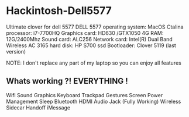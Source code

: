 # Hackintosh-Dell5577
Ultimate clover for dell 5577
DELL 5577
operating system:	MacOS Ctalina 
processor:	        i7-7700HQ
Graphics card:	HD630 /GTX1050 4G 
RAM:	                12G/2400Mhz
Sound card:             ALC256
Network card:	        Intel(R) Dual Band Wireless AC 3165
hard disk:	        HP S700 ssd
Bootloader:             Clover 5119 (last version)

NOTE:
I don't replace any part of my laptop
so you can enjoy all features

Whats working ?!
EVERYTHING !
-----------------------------
Wifi 
Sound
Graphics
Keyboard
Trackpad Gestures
Screen
Power Management
Sleep
Bluetooth
HDMI
Audio Jack (Fully Working)
Wireless Sidecar
Handoff
iMessage
